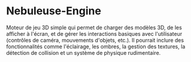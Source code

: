 # Nebuleuse-Engine

Moteur de jeu 3D simple qui permet de charger des modèles 3D, de les afficher à l'écran, et de gérer les interactions basiques avec l'utilisateur (contrôles de caméra, mouvements d'objets, etc.). Il pourrait inclure des fonctionnalités comme l'éclairage, les ombres, la gestion des textures, la détection de collision et un système de physique rudimentaire.

